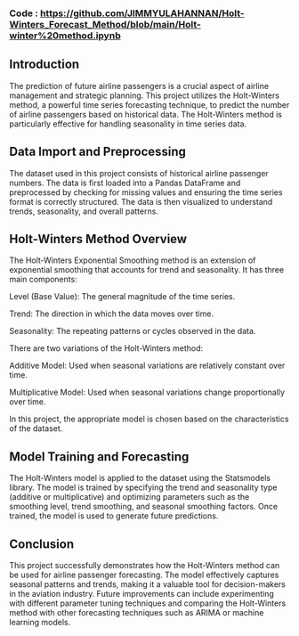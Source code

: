 ### Code : https://github.com/JIMMYULAHANNAN/Holt-Winters_Forecast_Method/blob/main/Holt-winter%20method.ipynb

## Introduction

The prediction of future airline passengers is a crucial aspect of airline management and strategic planning. This project utilizes the Holt-Winters method, a powerful time series forecasting technique, to predict the number of airline passengers based on historical data. The Holt-Winters method is particularly effective for handling seasonality in time series data.

## Data Import and Preprocessing

The dataset used in this project consists of historical airline passenger numbers. The data is first loaded into a Pandas DataFrame and preprocessed by checking for missing values and ensuring the time series format is correctly structured. The data is then visualized to understand trends, seasonality, and overall patterns.

## Holt-Winters Method Overview

The Holt-Winters Exponential Smoothing method is an extension of exponential smoothing that accounts for trend and seasonality. It has three main components:

Level (Base Value): The general magnitude of the time series.

Trend: The direction in which the data moves over time.

Seasonality: The repeating patterns or cycles observed in the data.

There are two variations of the Holt-Winters method:

Additive Model: Used when seasonal variations are relatively constant over time.

Multiplicative Model: Used when seasonal variations change proportionally over time.

In this project, the appropriate model is chosen based on the characteristics of the dataset.

## Model Training and Forecasting

The Holt-Winters model is applied to the dataset using the Statsmodels library. The model is trained by specifying the trend and seasonality type (additive or multiplicative) and optimizing parameters such as the smoothing level, trend smoothing, and seasonal smoothing factors. Once trained, the model is used to generate future predictions.

## Conclusion

This project successfully demonstrates how the Holt-Winters method can be used for airline passenger forecasting. The model effectively captures seasonal patterns and trends, making it a valuable tool for decision-makers in the aviation industry. Future improvements can include experimenting with different parameter tuning techniques and comparing the Holt-Winters method with other forecasting techniques such as ARIMA or machine learning models.
